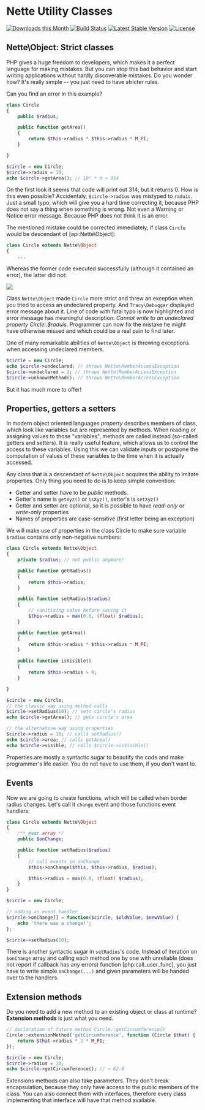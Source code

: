 Nette Utility Classes
=====================

[![Downloads this Month](https://img.shields.io/packagist/dm/nette/utils.svg)](https://packagist.org/packages/nette/utils)
[![Build Status](https://travis-ci.org/nette/utils.svg?branch=master)](https://travis-ci.org/nette/utils)
[![Latest Stable Version](https://poser.pugx.org/nette/utils/v/stable)](https://github.com/nette/utils/releases)
[![License](https://img.shields.io/badge/license-New%20BSD-blue.svg)](https://github.com/nette/utils/blob/master/license.md)

Nette\Object: Strict classes
----------------------------

PHP gives a huge freedom to developers, which makes it a perfect language for making mistakes. But you can stop this bad behavior and start writing applications without hardly discoverable mistakes. Do you wonder how? It's really simple -- you just need to have stricter rules.

Can you find an error in this example?

```php
class Circle
{
	public $radius;

	public function getArea()
	{
		return $this->radius * $this->radius * M_PI;
	}

}

$circle = new Circle;
$circle->raduis = 10;
echo $circle->getArea(); // 10² * π ≈ 314
```

On the first look it seems that code will print out 314; but it returns 0. How is this even possible? Accidentaly, `$circle->radius` was mistyped to `raduis`. Just a small typo, which will give you a hard time correcting it, because PHP does not say a thing when something is wrong. Not even a Warning or Notice error message. Because PHP does not think it is an error.

The mentioned mistake could be corrected immediately, if class `Circle` would be descendant of [api:Nette\Object]:

```php
class Circle extends Nette\Object
{
	...
```

Whereas the former code executed successfully (although it contained an error), the latter did not:

![](https://files.nette.org/git/doc-2.1/debugger-circle.png)

Class `Nette\Object` made `Circle` more strict and threw an exception when you tried to access an undeclared property. And `Tracy\Debugger` displayed error message about it. Line of code with fatal typo is now highlighted and error message has meaningful description: *Cannot write to an undeclared property Circle::$raduis*. Programmer can now fix the mistake he might have otherwise missed and which could be a real pain to find later.

One of many remarkable abilities of `Nette\Object` is throwing exceptions when accessing undeclared members.

```php
$circle = new Circle;
echo $circle->undeclared; // throws Nette\MemberAccessException
$circle->undeclared = 1; // throws Nette\MemberAccessException
$circle->unknownMethod(); // throws Nette\MemberAccessException
```

But it has much more to offer!


Properties, getters a setters
-----------------------------

In modern object oriented languages *property* describes members of class, which look like variables but are represented by methods. When reading or assigning values to those "variables", methods are called instead (so-called getters and setters). It is really useful feature, which allows us to control the access to these variables. Using this we can validate inputs or postpone the computation of values of these variables to the time when it is actually accessed.

Any class that is a descendant of `Nette\Object` acquires the ability to imitate properties. Only thing you need to do is to keep simple convention:

- Getter and setter have to be *public* methods.
- Getter's name is `getXyz()` or `isXyz()`, setter's is `setXyz()`
- Getter and setter are optional, so it is possible to have *read-only* or *write-only* properties
- Names of properties are case-sensitive (first letter being an exception)

We will make use of properties in the class Circle to make sure variable `$radius` contains only non-negative numbers:

```php
class Circle extends Nette\Object
{
	private $radius; // not public anymore!

	public function getRadius()
	{
		return $this->radius;
	}

	public function setRadius($radius)
	{
		// sanitizing value before saving it
		$this->radius = max(0.0, (float) $radius);
	}

	public function getArea()
	{
		return $this->radius * $this->radius * M_PI;
	}

	public function isVisible()
	{
		return $this->radius > 0;
	}

}

$circle = new Circle;
// the classic way using method calls
$circle->setRadius(10); // sets circle's radius
echo $circle->getArea(); // gets circle's area

// the alternative way using properties
$circle->radius = 10; // calls setRadius()
echo $circle->area; // calls getArea()
echo $circle->visible; // calls $circle->isVisible()
```

Properties are mostly a syntactic sugar to beautify the code and make programmer's life easier. You do not have to use them, if you don't want to.

Events
------

Now we are going to create functions, which will be called when border radius changes. Let's call it `change` event and those functions event handlers:

```php
class Circle extends Nette\Object
{
	/** @var array */
	public $onChange;

	public function setRadius($radius)
	{
		// call events in onChange
		$this->onChange($this, $this->radius, $radius);

		$this->radius = max(0.0, (float) $radius);
	}
}

$circle = new Circle;

// adding an event handler
$circle->onChange[] = function($circle, $oldValue, $newValue) {
	echo 'there was a change!';
};

$circle->setRadius(10);
```

There is another syntactic sugar in `setRadius`'s code. Instead of iteration on `$onChange` array and calling each method one by one with unreliable (does not report if callback has any errors) function [php:call_user_func], you just have to write simple `onChange(...)` and given parameters will be handed over to the handlers.

Extension methods
-----------------

Do you need to add a new method to an existing object or class at runtime? **Extension methods** is just what you need.

```php
// declaration of future method Circle::getCircumference()
Circle::extensionMethod('getCircumference', function (Circle $that) {
	return $that->radius * 2 * M_PI;
});

$circle = new Circle;
$circle->radius = 10;
echo $circle->getCircumference(); // ≈ 62.8
```

Extensions methods can also take parameters. They don't break encapsulation, because they only have access to the public members of the class. You can also connect them with interfaces, therefore every class implementing that interface will have that method available.
